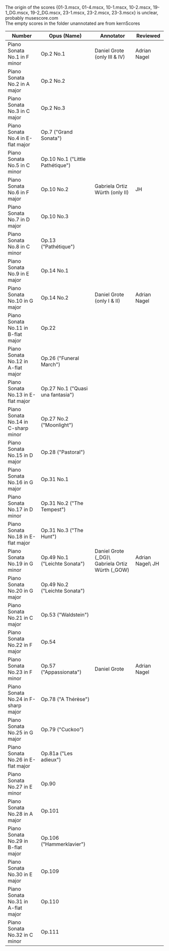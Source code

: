 The origin of the scores {01-3.mscx, 01-4.mscx, 10-1.mscx, 10-2.mscx, 19-1_DG.mscx, 19-2_DG.mscx, 23-1.mscx, 23-2.mscx, 23-3.mscx} is unclear, probably musescore.com\
The empty scores in the folder unannotated are from kernScores

| Number                              | Opus (Name)                       | Annotator                                      | Reviewed        |
|-------------------------------------|-----------------------------------|------------------------------------------------|-----------------|
| Piano Sonata No.1 in F minor        | Op.2 No.1                         | Daniel Grote (only III & IV)                   | Adrian Nagel    |
| Piano Sonata No.2 in A major        | Op.2 No.2                         |                                                |                 |
| Piano Sonata No.3 in C major        | Op.2 No.3                         |                                                |                 |
| Piano Sonata No.4 in E-flat major   | Op.7 ("Grand Sonata")             |                                                |                 |
| Piano Sonata No.5 in C minor        | Op.10 No.1 ("Little Pathétique")  |                                                |                 |
| Piano Sonata No.6 in F major        | Op.10 No.2                        | Gabriela Ortiz Würth (only II)                 | JH              |
| Piano Sonata No.7 in D major        | Op.10 No.3                        |                                                |                 |
| Piano Sonata No.8 in C minor        | Op.13 ("Pathétique")              |                                                |                 |
| Piano Sonata No.9 in E major        | Op.14 No.1                        |                                                |                 |
| Piano Sonata No.10 in G major       | Op.14 No.2                        | Daniel Grote (only I & II)                     | Adrian Nagel    |
| Piano Sonata No.11 in B-flat major  | Op.22                             |                                                |                 |
| Piano Sonata No.12 in A-flat major  | Op.26 ("Funeral March")           |                                                |                 |
| Piano Sonata No.13 in E-flat major  | Op.27 No.1 ("Quasi una fantasia") |                                                |                 |
| Piano Sonata No.14 in C-sharp minor | Op.27 No.2 ("Moonlight")          |                                                |                 |
| Piano Sonata No.15 in D major       | Op.28 ("Pastoral")                |                                                |                 |
| Piano Sonata No.16 in G major       | Op.31 No.1                        |                                                |                 |
| Piano Sonata No.17 in D minor       | Op.31 No.2 ("The Tempest")        |                                                |                 |
| Piano Sonata No.18 in E-flat major  | Op.31 No.3 ("The Hunt")           |                                                |                 |
| Piano Sonata No.19 in G minor       | Op.49 No.1 ("Leichte Sonata")     | Daniel Grote (_DG)\ Gabriela Ortiz Würth (_GOW) | Adrian Nagel\ JH |
| Piano Sonata No.20 in G major       | Op.49 No.2 ("Leichte Sonata")     |                                                |                 |
| Piano Sonata No.21 in C major       | Op.53 ("Waldstein")               |                                                |                 |
| Piano Sonata No.22 in F major       | Op.54                             |                                                |                 |
| Piano Sonata No.23 in F minor       | Op.57 ("Appassionata")            | Daniel Grote                                   | Adrian Nagel    |
| Piano Sonata No.24 in F-sharp major | Op.78 ("A Thérèse")               |                                                |                 |
| Piano Sonata No.25 in G major       | Op.79 ("Cuckoo")                  |                                                |                 |
| Piano Sonata No.26 in E-flat major  | Op.81a ("Les adieux")             |                                                |                 |
| Piano Sonata No.27 in E minor       | Op.90                             |                                                |                 |
| Piano Sonata No.28 in A major       | Op.101                            |                                                |                 |
| Piano Sonata No.29 in B-flat major  | Op.106 ("Hammerklavier")          |                                                |                 |
| Piano Sonata No.30 in E major       | Op.109                            |                                                |                 |
| Piano Sonata No.31 in A-flat major  | Op.110                            |                                                |                 |
| Piano Sonata No.32 in C minor       | Op.111                            |                                                |                 |
